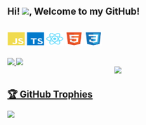 ## Hi! <img src="https://media.giphy.com/media/hvRJCLFzcasrR4ia7z/giphy.gif" width="25px">, Welcome to my GitHub!

<div style="display: inline_block"><br>    
  <img align="center" alt="Gabi-Js" height="30" width="40" src="https://raw.githubusercontent.com/devicons/devicon/master/icons/javascript/javascript-plain.svg">
  <img align="center" alt="Gabi-Ts" height="30" width="40" src="https://raw.githubusercontent.com/devicons/devicon/master/icons/typescript/typescript-plain.svg">
  <img align="center" alt="Gabi-React" height="30" width="40" src="https://raw.githubusercontent.com/devicons/devicon/master/icons/react/react-original.svg">
  <img align="center" alt="Gabi-HTML" height="30" width="40" src="https://raw.githubusercontent.com/devicons/devicon/master/icons/html5/html5-original.svg">
  <img align="center" alt="Gabi-CSS" height="30" width="40" src="https://raw.githubusercontent.com/devicons/devicon/master/icons/css3/css3-original.svg">   
</div>

##

<div>
  <a href="https://github.com/gabivechiatto">
  <img height="150em" src="https://github-readme-stats.vercel.app/api?username=gabivechiatto&show_icons=true&theme=dracula&include_all_commits=true&count_private=true"/>
  <img height="150em" src="https://github-readme-stats.vercel.app/api/top-langs/?username=gabivechiatto&layout=compact&langs_count=16&theme=dracula"/>      
</div>
  
</div>
  <div align="center">
  <img src="https://github-readme-streak-stats.herokuapp.com/?user=gabivechiatto&theme=dark">
  </div>
  <h2>🏆 GitHub Trophies</h2>
<img src="https://github-profile-trophy.vercel.app/?username=gabivechiatto&theme=nord&column=7" >

  
